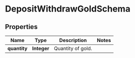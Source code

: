 

# DepositWithdrawGoldSchema


## Properties

| Name | Type | Description | Notes |
|------------ | ------------- | ------------- | -------------|
|**quantity** | **Integer** | Quantity of gold. |  |



